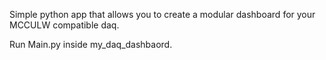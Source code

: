 Simple python app that allows you to create a modular dashboard for your MCCULW compatible daq. 

Run Main.py inside my_daq_dashbaord.
